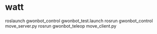 # watt
roslaunch gwonbot_control gwonbot_test.launch
rosrun gwonbot_control move_server.py
rosrun gwonbot_teleop move_client.py

